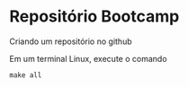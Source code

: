 # Repositório Bootcamp
Criando um repositório no github

Em um terminal Linux, execute o comando
```
make all
```
